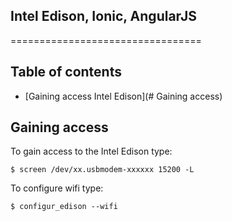 ## Intel Edison, Ionic, AngularJS
=================================

## Table of contents

* [Gaining access Intel Edison](# Gaining access)

## Gaining access

To gain access to the Intel Edison type:

```$ screen /dev/xx.usbmodem-xxxxxx 15200 -L```

To configure wifi type:

```$ configur_edison --wifi```
